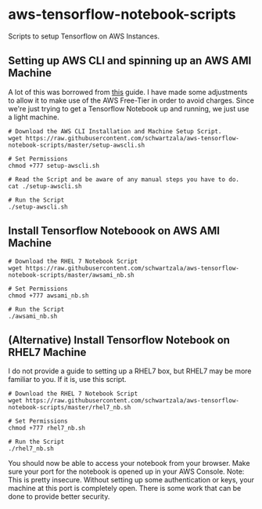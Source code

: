 # aws-tensorflow-notebook-scripts
Scripts to setup Tensorflow on AWS Instances.

## Setting up AWS CLI and spinning up an AWS AMI Machine

A lot of this was borrowed from [this](http://max-likelihood.com/2016/06/18/aws-tensorflow-setup/) guide. I have made some adjustments to allow it to make use of the AWS Free-Tier in order to avoid charges. Since we're just trying to get a Tensorflow Notebook up and running, we just use a light machine.

```
# Download the AWS CLI Installation and Machine Setup Script.
wget https://raw.githubusercontent.com/schwartzala/aws-tensorflow-notebook-scripts/master/setup-awscli.sh

# Set Permissions
chmod +777 setup-awscli.sh

# Read the Script and be aware of any manual steps you have to do.
cat ./setup-awscli.sh

# Run the Script
./setup-awscli.sh
```

## Install Tensorflow Noteboook on AWS AMI Machine

```
# Download the RHEL 7 Notebook Script  
wget https://raw.githubusercontent.com/schwartzala/aws-tensorflow-notebook-scripts/master/awsami_nb.sh

# Set Permissions  
chmod +777 awsami_nb.sh

# Run the Script  
./awsami_nb.sh
```

## (Alternative) Install Tensorflow Notebook on RHEL7 Machine

I do not provide a guide to setting up a RHEL7 box, but RHEL7 may be more familiar to you. If it is, use this script.

```
# Download the RHEL 7 Notebook Script  
wget https://raw.githubusercontent.com/schwartzala/aws-tensorflow-notebook-scripts/master/rhel7_nb.sh

# Set Permissions  
chmod +777 rhel7_nb.sh

# Run the Script
./rhel7_nb.sh
```

You should now be able to access your notebook from your browser.
Make sure your port for the notebook is opened up in your AWS Console.
Note: This is pretty insecure. Without setting up some authentication or keys, your machine at this port is completely open. There is some work that can be done to provide better security.
